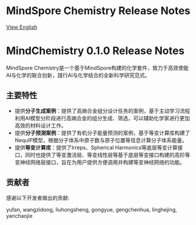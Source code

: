 # **MindSpore Chemistry Release Notes**

[View English](./RELEASE.md)

# **MindChemistry 0.1.0 Release Notes**

MindSpore Chemistry是一个基于MindSpore构建的化学套件，致力于高效使能AI与化学的联合创新，践行AI与化学结合的全新科学研究范式。

## **主要特性**

* 提供**分子生成案例**：提供了高熵合金组分设计任务的案例，基于主动学习流程利用AI模型分阶段进行高熵合金的组分生成、筛选，可以辅助化学家进行更加高效的材料设计工作。
* 提供**分子预测案例**：提供了有机分子能量预测的案例，基于等变计算库构建了NequIP模型，根据分子体系中原子数与原子位置等信息计算分子体系能量。
* 提供**等变计算库**：提供了Irreps、Spherical Harmonics等底层等变计算接口，同时也提供了等变激活层、等变线性层等基于底层等变接口构建的高阶等变神经网络层接口，旨在为用户提供方便调用并构建等变神经网络的功能。


## **贡献者**

感谢以下开发者做出的贡献:

yufan, wangzidong, liuhongsheng, gongyue, gengchenhua, linghejing, yanchaojie



